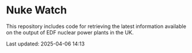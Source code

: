 # Nuke Watch

This repository includes code for retrieving the latest information available on the output of EDF nuclear power plants in the UK.

Last updated: 2025-04-06 14:13